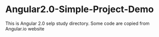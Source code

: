 # Angular2.0-Simple-Project-Demo
This is Angular 2.0 selp study directory. Some code are copied from Angular.io website 
